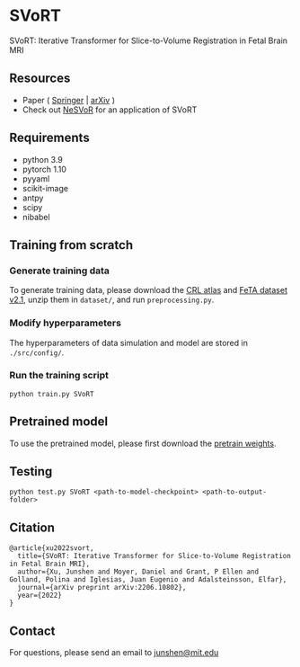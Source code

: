 # SVoRT
SVoRT: Iterative Transformer for Slice-to-Volume Registration in Fetal Brain MRI

## Resources

- Paper ( [Springer](https://link.springer.com/chapter/10.1007/978-3-031-16446-0_1) | [arXiv](https://arxiv.org/abs/2206.10802) )
- Check out [NeSVoR](https://github.com/daviddmc/NeSVoR) for an application of SVoRT

## Requirements

- python 3.9
- pytorch 1.10
- pyyaml
- scikit-image
- antpy
- scipy
- nibabel

## Training from scratch

### Generate training data

To generate training data, please download the [CRL atlas](http://crl.med.harvard.edu/research/fetal_brain_atlas/) and [FeTA dataset v2.1](http://neuroimaging.ch/feta), unzip them in ```dataset/```, and run ```preprocessing.py```.

### Modify hyperparameters

The hyperparameters of data simulation and model are stored in ```./src/config/```.

### Run the training script

```python train.py SVoRT```

## Pretrained model

To use the pretrained model, please first download the [pretrain weights](https://zenodo.org/record/7121298#.YzS4R3bML-g).

## Testing

```python test.py SVoRT <path-to-model-checkpoint> <path-to-output-folder>```

## Citation

```
@article{xu2022svort,
  title={SVoRT: Iterative Transformer for Slice-to-Volume Registration in Fetal Brain MRI},
  author={Xu, Junshen and Moyer, Daniel and Grant, P Ellen and Golland, Polina and Iglesias, Juan Eugenio and Adalsteinsson, Elfar},
  journal={arXiv preprint arXiv:2206.10802},
  year={2022}
}
```

## Contact

For questions, please send an email to junshen@mit.edu
